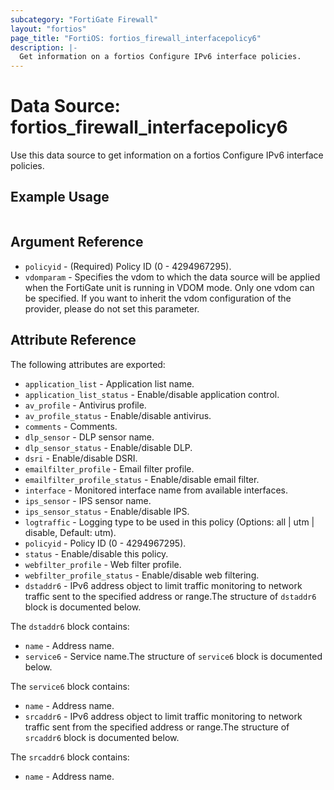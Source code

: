 ```yaml
---
subcategory: "FortiGate Firewall"
layout: "fortios"
page_title: "FortiOS: fortios_firewall_interfacepolicy6"
description: |-
  Get information on a fortios Configure IPv6 interface policies.
---
```


# Data Source: fortios_firewall_interfacepolicy6
Use this data source to get information on a fortios Configure IPv6 interface policies.


## Example Usage

```hcl

```

## Argument Reference

* `policyid` - (Required) Policy ID (0 - 4294967295).
* `vdomparam` - Specifies the vdom to which the data source will be applied when the FortiGate unit is running in VDOM mode. Only one vdom can be specified. If you want to inherit the vdom configuration of the provider, please do not set this parameter.

## Attribute Reference

The following attributes are exported:

* `application_list` - Application list name.
* `application_list_status` - Enable/disable application control.
* `av_profile` - Antivirus profile.
* `av_profile_status` - Enable/disable antivirus.
* `comments` - Comments.
* `dlp_sensor` - DLP sensor name.
* `dlp_sensor_status` - Enable/disable DLP.
* `dsri` - Enable/disable DSRI.
* `emailfilter_profile` - Email filter profile.
* `emailfilter_profile_status` - Enable/disable email filter.
* `interface` - Monitored interface name from available interfaces.
* `ips_sensor` - IPS sensor name.
* `ips_sensor_status` - Enable/disable IPS.
* `logtraffic` - Logging type to be used in this policy (Options: all | utm | disable, Default: utm).
* `policyid` - Policy ID (0 - 4294967295).
* `status` - Enable/disable this policy.
* `webfilter_profile` - Web filter profile.
* `webfilter_profile_status` - Enable/disable web filtering.
* `dstaddr6` - IPv6 address object to limit traffic monitoring to network traffic sent to the specified address or range.The structure of `dstaddr6` block is documented below.

The `dstaddr6` block contains:

* `name` - Address name.
* `service6` - Service name.The structure of `service6` block is documented below.

The `service6` block contains:

* `name` - Address name.
* `srcaddr6` - IPv6 address object to limit traffic monitoring to network traffic sent from the specified address or range.The structure of `srcaddr6` block is documented below.

The `srcaddr6` block contains:

* `name` - Address name.
